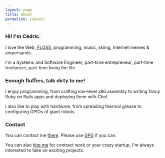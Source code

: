 ```yaml
---
layout: page
title: About
permalink: /about/
---
```


<h3>Hi! I'm Cédric.</h3>

<p>I love the Web, <abbr title="Free/Libre Open-Source Software">FLOSS</abbr>,
programming, music, skiing,
Internet memes &amp; ampersands.</p>

<p>I'm a Systems and Software Engineer, part-time entrepreneur, part-time freelancer, part-time living the life.</p>

<h3>Enough fluffies, talk dirty to me!</h3>

<p>I enjoy programming,
from <span title="Did you know that `xor rax, rax` is faster than `mov rax, 0`?">crafting low-level x86 assembly</span>
to <span title="Metaprogramming is my passion.">writing fancy Ruby on Rails apps</span>
and <span title="DevOps FTW!">deploying them with Chef</span>.</p>

<p>I also like to play with hardware,
from spreading thermal grease
to configuring GPIOs of <span title="Well... not so giant.">giant</span> robots.</p>

### Contact

You can contact me <a href="mailto:cedric AT felizard.fr" data-proofer-ignore>there</a>.
Please use <a href="https://raw.githubusercontent.com/infertux/dotfiles/master/0xEEC73D5809A98A9B.asc" target="_blank">GPG</a> if you can.


You can also <a href="https://www.linkedin.com/in/cedricfelizard">hire me</a> for contract work or your crazy startup, I'm always interested to take on exciting projects.

